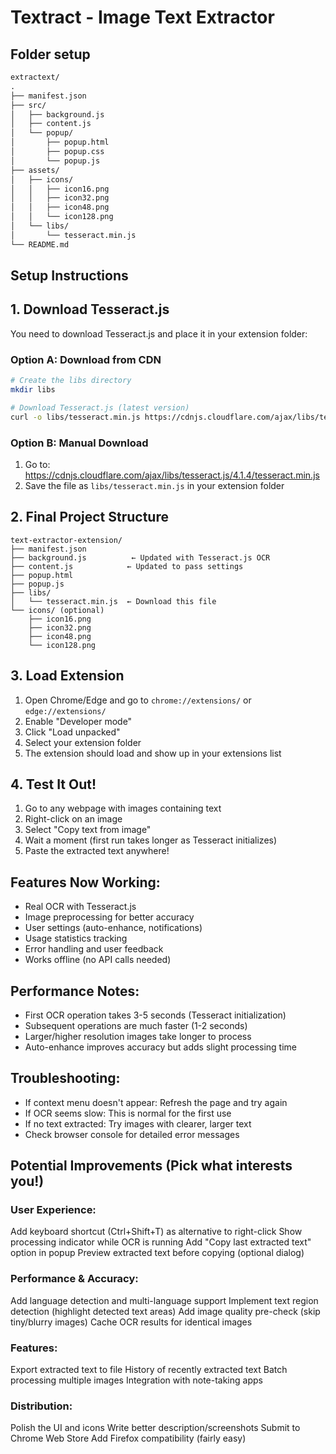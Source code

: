 # Textract - Image Text Extractor

## Folder setup
```md
extractext/
.
├── manifest.json
├── src/
│   ├── background.js
│   ├── content.js
│   └── popup/
│       ├── popup.html
│       ├── popup.css
│       └── popup.js
├── assets/
│   ├── icons/
│   │   ├── icon16.png
│   │   ├── icon32.png
│   │   ├── icon48.png
│   │   └── icon128.png
│   └── libs/
│       └── tesseract.min.js
└── README.md
```

##  Setup Instructions

## 1. Download Tesseract.js

You need to download Tesseract.js and place it in your extension folder:

### Option A: Download from CDN
```bash
# Create the libs directory
mkdir libs

# Download Tesseract.js (latest version)
curl -o libs/tesseract.min.js https://cdnjs.cloudflare.com/ajax/libs/tesseract.js/4.1.4/tesseract.min.js
```

### Option B: Manual Download
1. Go to: https://cdnjs.cloudflare.com/ajax/libs/tesseract.js/4.1.4/tesseract.min.js
2. Save the file as `libs/tesseract.min.js` in your extension folder

## 2. Final Project Structure
```
text-extractor-extension/
├── manifest.json
├── background.js          ← Updated with Tesseract.js OCR
├── content.js            ← Updated to pass settings
├── popup.html
├── popup.js
├── libs/
│   └── tesseract.min.js  ← Download this file
└── icons/ (optional)
    ├── icon16.png
    ├── icon32.png
    ├── icon48.png
    └── icon128.png
```

## 3. Load Extension
1. Open Chrome/Edge and go to `chrome://extensions/` or `edge://extensions/`
2. Enable "Developer mode"
3. Click "Load unpacked"
4. Select your extension folder
5. The extension should load and show up in your extensions list

## 4. Test It Out!
1. Go to any webpage with images containing text
2. Right-click on an image
3. Select "Copy text from image"
4. Wait a moment (first run takes longer as Tesseract initializes)
5. Paste the extracted text anywhere!

## Features Now Working:
- Real OCR with Tesseract.js
- Image preprocessing for better accuracy
- User settings (auto-enhance, notifications)
- Usage statistics tracking
- Error handling and user feedback
- Works offline (no API calls needed)

## Performance Notes:
- First OCR operation takes 3-5 seconds (Tesseract initialization)
- Subsequent operations are much faster (1-2 seconds)
- Larger/higher resolution images take longer to process
- Auto-enhance improves accuracy but adds slight processing time

## Troubleshooting:
- If context menu doesn't appear: Refresh the page and try again
- If OCR seems slow: This is normal for the first use
- If no text extracted: Try images with clearer, larger text
- Check browser console for detailed error messages

## Potential Improvements (Pick what interests you!)
### User Experience:

Add keyboard shortcut (Ctrl+Shift+T) as alternative to right-click
Show processing indicator while OCR is running
Add "Copy last extracted text" option in popup
Preview extracted text before copying (optional dialog)

### Performance & Accuracy:

Add language detection and multi-language support
Implement text region detection (highlight detected text areas)
Add image quality pre-check (skip tiny/blurry images)
Cache OCR results for identical images

### Features:

Export extracted text to file
History of recently extracted text
Batch processing multiple images
Integration with note-taking apps

### Distribution:

Polish the UI and icons
Write better description/screenshots
Submit to Chrome Web Store
Add Firefox compatibility (fairly easy)